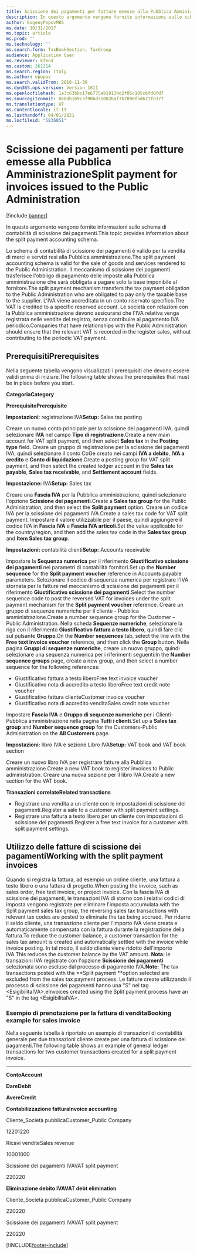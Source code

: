 ```yaml
---
title: Scissione dei pagamenti per fatture emesse alla Pubblica Amministrazione
description: In questo argomento vengono fornite informazioni sullo schema di contabilità di scissione dei pagamenti.
author: EvgenyPopovMBS
ms.date: 10/31/2017
ms.topic: article
ms.prod: ''
ms.technology: ''
ms.search.form: TaxBookSection, TaxGroup
audience: Application User
ms.reviewer: kfend
ms.custom: 261314
ms.search.region: Italy
ms.author: epopov
ms.search.validFrom: 2016-11-30
ms.dyn365.ops.version: Version 1611
ms.openlocfilehash: 1a3c63bbc17e6775ab19134d2f05c105c6fd0fd7
ms.sourcegitcommit: 0e8db169c3f90bd750826af76709ef5d621fd377
ms.translationtype: HT
ms.contentlocale: it-IT
ms.lasthandoff: 04/01/2021
ms.locfileid: "5836851"
---
```

# <a name="split-payment-for-invoices-issued-to-the-public-administration"></a><span data-ttu-id="ddb31-103">Scissione dei pagamenti per fatture emesse alla Pubblica Amministrazione</span><span class="sxs-lookup"><span data-stu-id="ddb31-103">Split payment for invoices issued to the Public Administration</span></span>

[!include [banner](../includes/banner.md)]

<span data-ttu-id="ddb31-104">In questo argomento vengono fornite informazioni sullo schema di contabilità di scissione dei pagamenti.</span><span class="sxs-lookup"><span data-stu-id="ddb31-104">This topic provides information about the split payment accounting schema.</span></span>

<span data-ttu-id="ddb31-105">Lo schema di contabilità di scissione dei pagamenti è valido per la vendita di merci e servizi resi alla Pubblica amministrazione.</span><span class="sxs-lookup"><span data-stu-id="ddb31-105">The split payment accounting schema is valid for the sale of goods and services rendered to the Public Administration.</span></span> <span data-ttu-id="ddb31-106">Il meccanismo di scissione dei pagamenti trasferisce l'obbligo di pagamento delle imposte alla Pubblica amministrazione che sarà obbligata a pagare solo la base imponibile al fornitore.</span><span class="sxs-lookup"><span data-stu-id="ddb31-106">The split payment mechanism transfers the tax payment obligation to the Public Administration who are obligated to pay only the taxable base to the supplier.</span></span> <span data-ttu-id="ddb31-107">L'IVA viene accreditata in un conto riservato specifico.</span><span class="sxs-lookup"><span data-stu-id="ddb31-107">The VAT is credited to a specific reserved account.</span></span> <span data-ttu-id="ddb31-108">Le società con relazioni con la Pubblica amministrazione devono assicurarsi che l'IVA relativa venga registrata nelle vendite del registro, senza contribuire al pagamento IVA periodico.</span><span class="sxs-lookup"><span data-stu-id="ddb31-108">Companies that have relationships with the Public Administration should ensure that the relevant VAT is recorded in the register sales, without contributing to the periodic VAT payment.</span></span>

## <a name="prerequisites"></a><span data-ttu-id="ddb31-109">Prerequisiti</span><span class="sxs-lookup"><span data-stu-id="ddb31-109">Prerequisites</span></span>
<span data-ttu-id="ddb31-110">Nella seguente tabella vengono visualizzati i prerequisiti che devono essere validi prima di iniziare.</span><span class="sxs-lookup"><span data-stu-id="ddb31-110">The following table shows the prerequisites that must be in place before you start.</span></span>

<span data-ttu-id="ddb31-111">**Categoria**</span><span class="sxs-lookup"><span data-stu-id="ddb31-111">**Category**</span></span>

<span data-ttu-id="ddb31-112">**Prerequisito**</span><span class="sxs-lookup"><span data-stu-id="ddb31-112">**Prerequisite**</span></span>

<span data-ttu-id="ddb31-113">**Impostazioni**: registrazione IVA</span><span class="sxs-lookup"><span data-stu-id="ddb31-113">**Setup:** Sales tax posting</span></span>

<span data-ttu-id="ddb31-114">Creare un nuovo conto principale per la scissione dei pagamenti IVA, quindi selezionare **IVA** nel campo **Tipo di registrazione**.</span><span class="sxs-lookup"><span data-stu-id="ddb31-114">Create a new main account for VAT split payment, and then select **Sales tax** in the **Posting type** field.</span></span> <span data-ttu-id="ddb31-115">Creare un gruppo di registrazione per la scissione dei pagamenti IVA, quindi selezionare il conto CoGe creato nei campi **IVA a debito**, **IVA a credito** e **Conto di liquidazione**.</span><span class="sxs-lookup"><span data-stu-id="ddb31-115">Create a posting group for VAT split payment, and then select the created ledger account in the **Sales tax payable**, **Sales tax receivable**, and **Settlement account** fields.</span></span>

<span data-ttu-id="ddb31-116">**Impostazione:** IVA</span><span class="sxs-lookup"><span data-stu-id="ddb31-116">**Setup:** Sales tax</span></span>

<span data-ttu-id="ddb31-117">Creare una **Fascia IVA** per la Pubblica amministrazione, quindi selezionare l'opzione **Scissione dei pagamenti**.</span><span class="sxs-lookup"><span data-stu-id="ddb31-117">Create a **Sales tax group** for the Public Administration, and then select the **Split payment** option.</span></span> <span data-ttu-id="ddb31-118">Creare un codice IVA per la scissione dei pagamenti IVA.</span><span class="sxs-lookup"><span data-stu-id="ddb31-118">Create a sales tax code for VAT split payment.</span></span> <span data-ttu-id="ddb31-119">Impostare il valore utilizzabile per il paese, quindi aggiungere il codice IVA in **Fascia IVA** e **Fascia IVA articoli**.</span><span class="sxs-lookup"><span data-stu-id="ddb31-119">Set the value applicable for the country/region, and then add the sales tax code in the **Sales tax group** and **Item Sales tax group**.</span></span>

<span data-ttu-id="ddb31-120">**Impostazioni:** contabilità clienti</span><span class="sxs-lookup"><span data-stu-id="ddb31-120">**Setup:** Accounts receivable</span></span>

<span data-ttu-id="ddb31-121">Impostare la **Sequenza numerica** per il riferimento **Giustificativo scissione dei pagamenti** nei parametri di contabilità fornitori.</span><span class="sxs-lookup"><span data-stu-id="ddb31-121">Set up the **Number sequence** for the **Split payment voucher** reference in Accounts payable parameters.</span></span> <span data-ttu-id="ddb31-122">Selezionare il codice di sequenza numerica per registrare l'IVA stornata per le fatture nel meccanismo di scissione dei pagamenti per il riferimento **Giustificativo scissione dei pagamenti**.</span><span class="sxs-lookup"><span data-stu-id="ddb31-122">Select the number sequence code to post the reversed VAT for invoices under the split payment mechanism for the **Split payment voucher** reference.</span></span> <span data-ttu-id="ddb31-123">Creare un gruppo di sequenze numeriche per il cliente - Pubblica amministrazione.</span><span class="sxs-lookup"><span data-stu-id="ddb31-123">Create a number sequence group for the Customer – Public Administration.</span></span> <span data-ttu-id="ddb31-124">Nella scheda **Sequenze numeriche**, selezionare la riga con il riferimento **Giustificativo fattura a testo libero**, quindi fare clic sul pulsante **Gruppo**.</span><span class="sxs-lookup"><span data-stu-id="ddb31-124">On the **Number sequences** tab, select the line with the **Free text invoice voucher** reference, and then click the **Group** button.</span></span> <span data-ttu-id="ddb31-125">Nella pagina **Gruppi di sequenze numeriche**, creare un nuovo gruppo, quindi selezionare una sequenza numerica per i riferimenti seguenti:</span><span class="sxs-lookup"><span data-stu-id="ddb31-125">In the **Number sequence groups** page, create a new group, and then select a number sequence for the following references:</span></span>

-   <span data-ttu-id="ddb31-126">Giustificativo fattura a testo libero</span><span class="sxs-lookup"><span data-stu-id="ddb31-126">Free text invoice voucher</span></span>
-   <span data-ttu-id="ddb31-127">Giustificativo nota di accredito a testo libero</span><span class="sxs-lookup"><span data-stu-id="ddb31-127">Free text credit note voucher</span></span>
-   <span data-ttu-id="ddb31-128">Giustificativo fattura cliente</span><span class="sxs-lookup"><span data-stu-id="ddb31-128">Customer invoice voucher</span></span>
-   <span data-ttu-id="ddb31-129">Giustificativo nota di accredito vendita</span><span class="sxs-lookup"><span data-stu-id="ddb31-129">Sales credit note voucher</span></span>

<span data-ttu-id="ddb31-130">Impostare **Fascia IVA** e **Gruppo di sequenze numeriche** per i Clienti- Pubblica amministrazione nella pagina **Tutti i clienti**.</span><span class="sxs-lookup"><span data-stu-id="ddb31-130">Set up a **Sales tax group** and **Number sequence group** for the Customers-Public Administration on the **All Customers** page.</span></span>

<span data-ttu-id="ddb31-131">**Impostazioni:** libro IVA e sezione Libro IVA</span><span class="sxs-lookup"><span data-stu-id="ddb31-131">**Setup:** VAT book and VAT book section</span></span>

<span data-ttu-id="ddb31-132">Creare un nuovo libro IVA per registrare fatture alla Pubblica amministrazione.</span><span class="sxs-lookup"><span data-stu-id="ddb31-132">Create a new VAT book to register invoices to Public administration.</span></span> <span data-ttu-id="ddb31-133">Creare una nuova sezione per il libro IVA.</span><span class="sxs-lookup"><span data-stu-id="ddb31-133">Create a new section for the VAT book.</span></span>

<span data-ttu-id="ddb31-134">**Transazioni correlate**</span><span class="sxs-lookup"><span data-stu-id="ddb31-134">**Related transactions**</span></span>

-   <span data-ttu-id="ddb31-135">Registrare una vendita a un cliente con le impostazioni di scissione dei pagamenti.</span><span class="sxs-lookup"><span data-stu-id="ddb31-135">Register a sale to a customer with split payment settings.</span></span>
-   <span data-ttu-id="ddb31-136">Registrare una fattura a testo libero per un cliente con impostazioni di scissione dei pagamenti.</span><span class="sxs-lookup"><span data-stu-id="ddb31-136">Register a free text invoice for a customer with split payment settings.</span></span>

## <a name="working-with-the-split-payment-invoices"></a><span data-ttu-id="ddb31-137">Utilizzo delle fatture di scissione dei pagamenti</span><span class="sxs-lookup"><span data-stu-id="ddb31-137">Working with the split payment invoices</span></span>
<span data-ttu-id="ddb31-138">Quando si registra la fattura, ad esempio un ordine cliente, una fattura a testo libero o una fattura di progetto.</span><span class="sxs-lookup"><span data-stu-id="ddb31-138">When posting the invoice, such as sales order, free text invoice, or project invoice.</span></span> <span data-ttu-id="ddb31-139">Con la fascia IVA di scissione dei pagamenti, le transazioni IVA di storno con i relativi codici di imposta vengono registrate per eliminare l'imposta accumulata.</span><span class="sxs-lookup"><span data-stu-id="ddb31-139">with the Split payment sales tax group, the reversing sales tax transactions with relevant tax codes are posted to eliminate the tax being accrued.</span></span> <span data-ttu-id="ddb31-140">Per ridurre il saldo cliente, una transazione cliente per l'importo IVA viene creata e automaticamente compensata con la fattura durante la registrazione della fattura.</span><span class="sxs-lookup"><span data-stu-id="ddb31-140">To reduce the customer balance, a customer transaction for the sales tax amount is created and automatically settled with the invoice while invoice posting.</span></span> <span data-ttu-id="ddb31-141">In tal modo, il saldo cliente viene ridotto dell'importo IVA.</span><span class="sxs-lookup"><span data-stu-id="ddb31-141">This reduces the customer balance by the VAT amount.</span></span> <span data-ttu-id="ddb31-142">**Nota:** le transazioni IVA registrate con l'opzione **Scissione dei pagamenti** selezionata sono escluse dal processo di pagamento IVA.</span><span class="sxs-lookup"><span data-stu-id="ddb31-142">**Note:** The tax transactions posted with the \*\*Split payment \*\*option selected are excluded from the sales tax payment process.</span></span> <span data-ttu-id="ddb31-143">Le fatture create utilizzando il processo di scissione dei pagamenti hanno una "S" nel tag &lt;EsigibilitaIVA&gt;.</span><span class="sxs-lookup"><span data-stu-id="ddb31-143">eInvoices created using the Split payment process have an "S" in the tag &lt;EsigibilitaIVA&gt;.</span></span>

### <a name="booking-example-for-sales-invoice"></a><span data-ttu-id="ddb31-144">Esempio di prenotazione per la fattura di vendita</span><span class="sxs-lookup"><span data-stu-id="ddb31-144">Booking example for sales invoice</span></span>

<span data-ttu-id="ddb31-145">Nella seguente tabella è riportato un esempio di transazioni di contabilità generale per due transazioni cliente create per una fattura di scissione dei pagamenti.</span><span class="sxs-lookup"><span data-stu-id="ddb31-145">The following table shows an example of general ledger transactions for two customer transactions сreated for a split payment invoice.</span></span>

** **

<span data-ttu-id="ddb31-146">**Conto**</span><span class="sxs-lookup"><span data-stu-id="ddb31-146">**Account**</span></span>

<span data-ttu-id="ddb31-147">**Dare**</span><span class="sxs-lookup"><span data-stu-id="ddb31-147">**Debit**</span></span>

<span data-ttu-id="ddb31-148">**Avere**</span><span class="sxs-lookup"><span data-stu-id="ddb31-148">**Credit**</span></span>

<span data-ttu-id="ddb31-149">**Contabilizzazione fattura**</span><span class="sxs-lookup"><span data-stu-id="ddb31-149">**Invoice accounting**</span></span>

<span data-ttu-id="ddb31-150">Cliente\_Società pubblica</span><span class="sxs-lookup"><span data-stu-id="ddb31-150">Customer\_Public Company</span></span>

<span data-ttu-id="ddb31-151">1220</span><span class="sxs-lookup"><span data-stu-id="ddb31-151">1220</span></span>

<span data-ttu-id="ddb31-152">Ricavi vendite</span><span class="sxs-lookup"><span data-stu-id="ddb31-152">Sales revenue</span></span>

<span data-ttu-id="ddb31-153">1000</span><span class="sxs-lookup"><span data-stu-id="ddb31-153">1000</span></span>

<span data-ttu-id="ddb31-154">Scissione dei pagamenti IVA</span><span class="sxs-lookup"><span data-stu-id="ddb31-154">VAT split payment</span></span>

<span data-ttu-id="ddb31-155">220</span><span class="sxs-lookup"><span data-stu-id="ddb31-155">220</span></span>

<span data-ttu-id="ddb31-156">**Eliminazione debito IVA**</span><span class="sxs-lookup"><span data-stu-id="ddb31-156">**VAT debt elimination**</span></span>

<span data-ttu-id="ddb31-157">Cliente\_Società pubblica</span><span class="sxs-lookup"><span data-stu-id="ddb31-157">Customer\_Public Company</span></span>

<span data-ttu-id="ddb31-158">220</span><span class="sxs-lookup"><span data-stu-id="ddb31-158">220</span></span>

<span data-ttu-id="ddb31-159">Scissione dei pagamenti IVA</span><span class="sxs-lookup"><span data-stu-id="ddb31-159">VAT split payment</span></span>

<span data-ttu-id="ddb31-160">220</span><span class="sxs-lookup"><span data-stu-id="ddb31-160">220</span></span>







[!INCLUDE[footer-include](../../includes/footer-banner.md)]